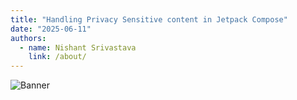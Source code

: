 ```yaml
---
title: "Handling Privacy Sensitive content in Jetpack Compose"
date: "2025-06-11"
authors:
  - name: Nishant Srivastava
    link: /about/
---
```


![Banner](header.jpg)

<!--Short abstract goes here-->

<!--more-->

